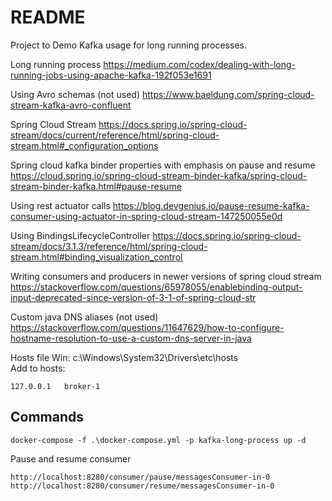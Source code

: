 # README

Project to Demo Kafka usage for long running processes.

Long running process
https://medium.com/codex/dealing-with-long-running-jobs-using-apache-kafka-192f053e1691

Using Avro schemas (not used)
https://www.baeldung.com/spring-cloud-stream-kafka-avro-confluent

Spring Cloud Stream
https://docs.spring.io/spring-cloud-stream/docs/current/reference/html/spring-cloud-stream.html#_configuration_options

Spring cloud kafka binder properties with emphasis on pause and resume
https://cloud.spring.io/spring-cloud-stream-binder-kafka/spring-cloud-stream-binder-kafka.html#pause-resume

Using rest actuator calls
https://blog.devgenius.io/pause-resume-kafka-consumer-using-actuator-in-spring-cloud-stream-147250055e0d

Using BindingsLifecycleController
https://docs.spring.io/spring-cloud-stream/docs/3.1.3/reference/html/spring-cloud-stream.html#binding_visualization_control

Writing consumers and producers in newer versions of spring cloud stream
https://stackoverflow.com/questions/65978055/enablebinding-output-input-deprecated-since-version-of-3-1-of-spring-cloud-str

Custom java DNS aliases (not used)
https://stackoverflow.com/questions/11647629/how-to-configure-hostname-resolution-to-use-a-custom-dns-server-in-java

Hosts file Win:
c:\Windows\System32\Drivers\etc\hosts  
Add to hosts:
```
127.0.0.1	broker-1
```

## Commands
```
docker-compose -f .\docker-compose.yml -p kafka-long-process up -d
```
Pause and resume consumer
```
http://localhost:8280/consumer/pause/messagesConsumer-in-0
http://localhost:8280/consumer/resume/messagesConsumer-in-0
```
